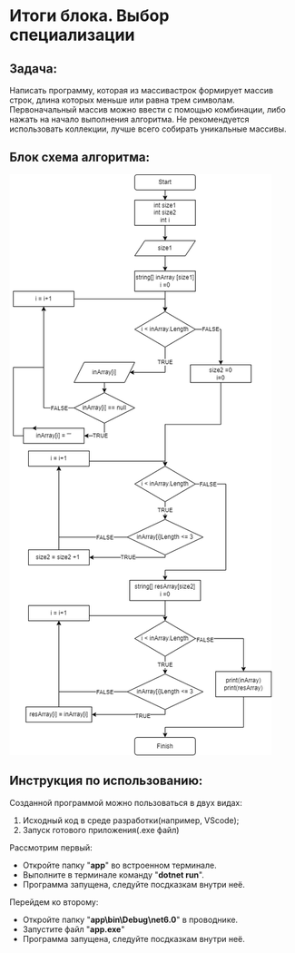 # Итоги блока. Выбор специализации

## Задача:
Написать программу, которая из массивастрок формирует массив строк, длина которых меньше или равна трем символам. Первоначальный массив можно ввести с помощью комбинации, либо нажать на начало выполнения алгоритма. Не рекомендуется использовать коллекции, лучше всего собирать уникальные массивы.

## Блок схема алгоритма:
![Diagram](/diagram/Dia.png)

## Инструкция по использованию:
Созданной программой можно пользоваться в двух видах:
1. Исходный код в среде разработки(например, VScode);
2. Запуск готового приложения(.ехе файл)

Рассмотрим первый:
* Откройте папку "__app__" во встроенном терминале.
* Выполните в терминале команду "__dotnet run__".
* Программа запущена, следуйте посдказкам внутри неё.

Перейдем ко второму:
* Откройте папку "__app\bin\Debug\net6.0__" в проводнике.
* Запустите файл "__app.exe__"
* Программа запущена, следуйте посдказкам внутри неё.